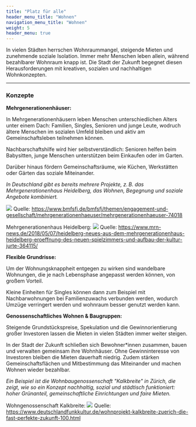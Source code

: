 ```yaml
---
title: "Platz für alle"
header_menu_title: "Wohnen"
navigation_menu_title: "Wohnen"
weight: 5
header_menu: true
---
```


In vielen Städten herrschen Wohnraummangel, steigende Mieten und zunehmende soziale Isolation. Immer mehr Menschen leben allein, während bezahlbarer Wohnraum knapp ist. Die Stadt der Zukunft begegnet diesen Herausforderungen mit kreativen, sozialen und nachhaltigen Wohnkonzepten.

---

### Konzepte

**Mehrgenerationenhäuser:**

In Mehrgenerationenhäusern leben Menschen unterschiedlichen Alters unter einem Dach: Familien, Singles, Senioren und junge Leute, wodruch ältere Menschen im sozialen Umfeld bleiben und aktiv am Gemeinschaftsleben teilnehmen können.

Nachbarschaftshilfe wird hier selbstverständlich: Senioren helfen beim Babysitten, junge Menschen unterstützen beim Einkaufen oder im Garten.

Darüber hinaus fördern Gemeinschaftsräume, wie Küchen, Werkstätten oder Gärten das soziale Miteinander.

*In Deutschland gibt es bereits mehrere Projekte, z. B. das Mehrgenerationenhaus Heidelberg, das Wohnen, Begegnung und soziale Angebote kombiniert.*

![](/images/mehrgenerationenhaus.jpg)
Quelle: https://www.bmfsfj.de/bmfsfj/themen/engagement-und-gesellschaft/mehrgenerationenhaeuser/mehrgenerationenhaeuser-74018

Mehrgenerationenhaus Heidelberg:
![](/images/Mehrgenerationenhaus-Heidel.jpg)
Quelle: https://www.mrn-news.de/2018/05/07/heidelberg-neues-aus-dem-mehrgenerationenhaus-heidelberg-eroeffnung-des-neuen-spielzimmers-und-aufbau-der-kultur-jurte-364115/

**Flexible Grundrisse:**

Um der Wohnungsknappheit entgegen zu wirken sind wandelbare Wohnungen, die je nach Lebensphase angepasst werden können, von großem Vorteil.

Kleine Einheiten für Singles können dann zum Beispiel mit Nachbarwohnungen bei Familienzuwachs verbunden werden, wodurch Umzüge verringert werden und wohnraum besser genutzt werden kann.

**Genossenschaftliches Wohnen & Baugruppen:**

Steigende Grundstückspreise, Spekulation und die Gewinnorientierung großer Investoren lassen die Mieten in vielen Städten immer weiter steigen.

In der Stadt der Zukunft schließen sich Bewohner*innen zusammen, bauen und verwalten gemeinsam ihre Wohnhäuser.
Ohne Gewinninteresse von Investoren bleiben die Mieten dauerhaft niedrig.
Zudem stärken Gemeinschaftsflächen und Mitbestimmung das Miteinander und machen Wohnen wieder bezahlbar.

*Ein Beispiel ist die Wohnbaugenossenschaft "Kalkbreite" in Zürich, die zeigt, wie so ein Konzept nachhaltig, sozial und städtisch funktioniert: hoher Grünanteil, gemeinschaftliche Einrichtungen und faire Mieten.*

Wohngenossenschaft Kalkbreite:
![](/images/wohngenossenschaft.jpg)
Quelle: https://www.deutschlandfunkkultur.de/wohnprojekt-kalkbreite-zuerich-die-fast-perfekte-zukunft-100.html



